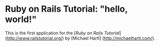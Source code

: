 # Ruby on Rails Tutorial: "hello, world!"

This is the first application for the
[*Ruby on Rails Tutorial*] (http://www.railstutorial.org/)
by [Michael Hartl] (http://michaelhartl.com/).
